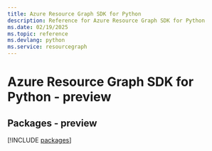 ```yaml
---
title: Azure Resource Graph SDK for Python
description: Reference for Azure Resource Graph SDK for Python
ms.date: 02/19/2025
ms.topic: reference
ms.devlang: python
ms.service: resourcegraph
---
```

# Azure Resource Graph SDK for Python - preview
## Packages - preview
[!INCLUDE [packages](resource-graph-index.md)]